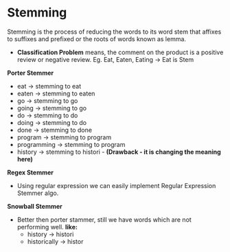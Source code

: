 # Stemming

Stemming is the process of reducing the words to its word stem that affixes to suffixes and prefixed or the roots of words known as lemma.
- **Classification Problem** means, the comment on the product is a positive review or negative review. 
   Eg. Eat, Eaten, Eating -> Eat is Stem

**Porter Stemmer**
- eat -> stemming to eat
- eaten -> stemming to eaten
- go -> stemming to go
- going -> stemming to go
- do -> stemming to do
- doing -> stemming to do
- done -> stemming to done
- program -> stemming to program
- programming -> stemming to program
- history -> stemming to histori   - **(Drawback - it is changing the meaning here)**

**Regex Stemmer**
- Using regular expression we can easily implement Regular Expression Stemmer algo.

**Snowball Stemmer**
- Better then porter stammer, still we have words which are not performing well. 
  **like:** 
  - history -> histori
  -  historically -> histor


